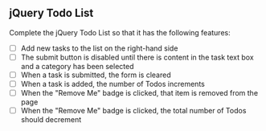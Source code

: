 ## jQuery Todo List

Complete the jQuery Todo List so that it has the following features:

- [ ] Add new tasks to the list on the right-hand side
- [ ] The submit button is disabled until there is content in the task text box and a category has been selected
- [ ] When a task is submitted, the form is cleared
- [ ] When a task is added, the number of Todos increments
- [ ] When the "Remove Me" badge is clicked, that item is removed from the page
- [ ] When the "Remove Me" badge is clicked, the total number of Todos should decrement
